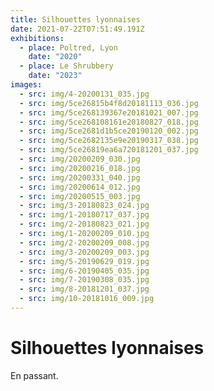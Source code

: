 ```yaml
---
title: Silhouettes lyonnaises
date: 2021-07-22T07:51:49.191Z
exhibitions:
  - place: Poltred, Lyon
    date: "2020"
  - place: Le Shrubbery
    date: "2023"
images:
  - src: img/4-20200131_035.jpg
  - src: img/5ce26815b4f8d20181113_036.jpg
  - src: img/5ce268139367e20181021_007.jpg
  - src: img/5ce268108161e20180827_018.jpg
  - src: img/5ce2681d1b5ce20190120_002.jpg
  - src: img/5ce2682135e9e20190317_038.jpg
  - src: img/5ce26819ea6a720181201_037.jpg
  - src: img/20200209_030.jpg
  - src: img/20200216_018.jpg
  - src: img/20200331_040.jpg
  - src: img/20200614_012.jpg
  - src: img/20200515_003.jpg
  - src: img/3-20180823_024.jpg
  - src: img/1-20180717_037.jpg
  - src: img/2-20180823_021.jpg
  - src: img/1-20200209_010.jpg
  - src: img/2-20200209_008.jpg
  - src: img/3-20200209_003.jpg
  - src: img/5-20190629_019.jpg
  - src: img/6-20190405_035.jpg
  - src: img/7-20190308_035.jpg
  - src: img/8-20181201_037.jpg
  - src: img/10-20181016_009.jpg
---
```

# Silhouettes lyonnaises

En passant.
